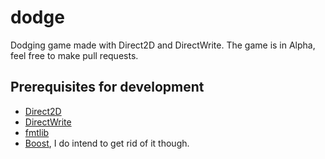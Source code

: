 # dodge
Dodging game made with Direct2D and DirectWrite.
The game is in Alpha, feel free to make pull requests.

## Prerequisites for development
* [Direct2D](https://docs.microsoft.com/en-us/windows/desktop/direct2d/direct2d-portal)
* [DirectWrite](https://docs.microsoft.com/en-us/windows/desktop/directwrite/direct-write-portal)
* [fmtlib](http://fmtlib.net/latest/index.html)
* [Boost](https://www.boost.org/), I do intend to get rid of it though.
